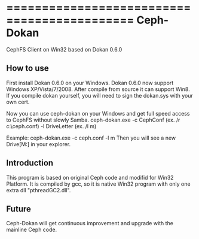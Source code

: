 ============================================
Ceph-Dokan
============================================

CephFS Client on Win32 based on Dokan 0.6.0

How to use
------------

First install Dokan 0.6.0 on your Windows.
Dokan 0.6.0 now support Windows XP/Vista/7/2008. 
After compile from source it can support Win8.
If you compile dokan yourself, you will need to sign the dokan.sys with your own cert.

Now you can use ceph-dokan on your Windows and get full speed access to CephFS without slowly Samba.
ceph-dokan.exe
  -c CephConf  (ex. /r c:\ceph.conf)
  -l DriveLetter (ex. /l m)

Example:  ceph-dokan.exe -c ceph.conf -l m
Then you will see a new Drive[M:] in your explorer.


Introduction
-----------

This program is based on original Ceph code and modifid for Win32 Platform.
It is compiled by gcc, so it is native Win32 program with only one extra dll "pthreadGC2.dll".

Future
-----------
Ceph-Dokan will get continuous improvement and upgrade with the mainline Ceph code.

